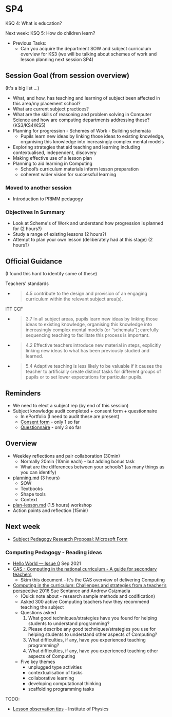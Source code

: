 SP4
===

KSQ 4: What is education?

Next week: KSQ 5: How do children learn?

* Previous Tasks:
    * Can you acquire the department SOW and subject curriculum overview for KS3 (we will be talking about schemes of work and lesson planning next session SP4)


Session Goal (from session overview)
------------

(It's a big list ...)

* What, and how, has teaching and learning of subject been affected in this area/my placement school?
* What are current subject practices?
* What are the skills of reasoning and problem solving in Computer Science and how are computing departments addressing these? (KS3/KS4/KS5)
* Planning for progression - Schemes of Work - Building schemata
    * Pupils learn new ideas by linking those ideas to existing knowledge, organising this knowledge into increasingly complex mental models
* Exploring strategies that aid teaching and learning including contextualised, independent, discovery
* Making effective use of a lesson plan
* Planning to aid learning in Computing
    * School’s curriculum materials inform lesson preparation
    * coherent wider vision for successful learning

### Moved to another session
* Introduction to PRIMM pedagogy


### Objectives In Summary

* Look at Scheme's of Work and understand how progression is planned for (2 hours?)
* Study a range of existing lessons (2 hours?)
* Attempt to plan your own lesson (deliberately had at this stage) (2 hours?)


Official Guidance
-----------------

(I found this hard to identify some of these)

Teachers' standards
* > 4.5 contribute to the design and provision of an engaging curriculum within the relevant subject area(s).

ITT CCF

* > 3.7 In all subject areas, pupils learn new ideas by linking those ideas to existing knowledge, organising this knowledge into increasingly complex mental models (or “schemata”); carefully sequencing teaching to facilitate this process is important.

* > 4.2 Effective teachers introduce new material in steps, explicitly linking new ideas to what has been previously studied and learned. 

* > 5.4 Adaptive teaching is less likely to be valuable if it causes the teacher to artificially create distinct tasks for different groups of pupils or to set lower expectations for particular pupils.  

Reminders
---------

* We need to elect a subject rep (by end of this session)
* Subject knowledge audit completed + consent form + questionnaire
    * In ePortfolio (I need to audit these are present)
    * [Consent form](https://github.com/ComputingTeachers/subjectKnowledge/blob/main/_evaluation.md) - only 1 so far
    * [Questionnaire](https://forms.office.com/Pages/ResponsePage.aspx?id=2rIgA90iq02MIW5kS6FPE4bZosdBzY5AvRurHpjUivVURjROUExKR1VVVlU3UlJOUURIOFIxUTdFVS4u) - only 3 so far



Overview
--------

* Weekley reflections and pair collaboration (30min)
    * Normally  20min (10min each) - but adding bonus task
    * What are the differences between your schools? (as many things as you can identify)
* [planning.md](./planning.md) (3 hours)
    * SOW
    * Textbooks
    * Shape tools
    * Context
* [plan-lesson.md](./plan-lesson.md) (1.5 hours) workshop
* Action points and reflection (15min)

Next week
---------
* [Subject Pedagogy Research Proposal: Microsoft Form](https://forms.office.com/Pages/ResponsePage.aspx?id=2rIgA90iq02MIW5kS6FPE4bZosdBzY5AvRurHpjUivVUQ0JRMFNOREUwNlBTVkxLREQ5UDFQVDVaRC4u)


### Computing Pedagogy - Reading ideas

* [Hello World — Issue 0](https://helloworld.raspberrypi.org/issues/0) Sep 2021
* [CAS - Computing in the national curriculum - A guide for secondary teachers](https://www.computingatschool.org.uk/data/uploads/cas_secondary.pdf)
    * Skim this document - It's the CAS overview of delivering Computing
* [Computing in the curriculum: Challenges and strategies from a teacher’s perspective](https://link.springer.com/article/10.1007/s10639-016-9482-0) 2016 Sue Sentance and Andrew Csizmadia
    * (Quick note about - research sample methods and codification)
    * Asked 300 active Computing teachers how they recommend teaching the subject
    * Questions asked
        1. What good techniques/strategies have you found for helping students to understand programming?
        2. Please describe any good techniques/strategies you use for helping students to understand other aspects of Computing?
        3. What difficulties, if any, have you experienced teaching programming?
        4. What difficulties, if any, have you experienced teaching other aspects of Computing
    * Five key themes
        * unplugged type activities
        * contextualisation of tasks
        * collaborative learning
        * developing computational thinking
        * scaffolding programming tasks

TODO:
* [Lesson observation tips](https://www.iop.org/lesson-observation-tips) - Institute of Physics